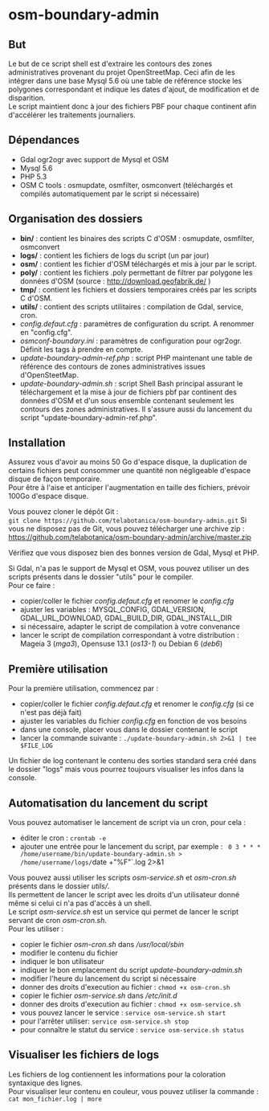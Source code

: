 osm-boundary-admin
==================

## But
Le but de ce script shell est d'extraire les contours des zones administratives provenant du projet OpenStreetMap.
Ceci afin de les intégrer dans une base Mysql 5.6 où une table de référence stocke les polygones correspondant
et indique les dates d'ajout, de modification et de disparition.  
Le script maintient donc à jour des fichiers PBF pour chaque continent afin d'accélérer les traitements journaliers.

## Dépendances
 - Gdal ogr2ogr avec support de Mysql et OSM
 - Mysql 5.6
 - PHP 5.3
 - OSM C tools : osmupdate, osmfilter, osmconvert (téléchargés et compilés automatiquement par le script si nécessaire)

## Organisation des dossiers
 - **bin/** : contient les binaires des scripts C d'OSM : osmupdate, osmfilter, osmconvert
 - **logs/** : contient les fichiers de logs du script (un par jour)
 - **osm/** : contient les fichier d'OSM téléchargés et mis à jour par le script.
 - **poly/** : contient les fichiers .poly permettant de filtrer par polygone les données d'OSM (source : http://download.geofabrik.de/ )
 - **tmp/** : contient les fichiers et dossiers temporaires créés par les scripts C d'OSM.
 - **utils/** : contient des scripts utilitaires : compilation de Gdal, service, cron.
 - *config.defaut.cfg* : paramètres de configuration du script. A renommer en "config.cfg".
 - *osmconf-boundary.ini* : paramètres de configuration pour ogr2ogr. Définit les tags à prendre en compte.
 - *update-boundary-admin-ref.php* : script PHP maintenant une table de référence des contours de zones administratives issues d'OpenSteetMap.
 - *update-boundary-admin.sh* : script Shell Bash principal assurant le téléchargement et la mise à jour de fichiers pbf
par continent des données d'OSM et d'un sous ensemble contenant seulement les contours des zones administratives.
Il s'assure aussi du lancement du script "update-boundary-admin-ref.php".

## Installation
Assurez vous d'avoir au moins 50 Go d'espace disque, la duplication de certains fichiers peut consommer une
quantité non négligeable d'espace disque de façon temporaire.  
Pour être à l'aise et anticiper l'augmentation en taille des fichiers, prévoir 100Go d'espace disque.

Vous pouvez cloner le dépôt Git :  
`git clone https://github.com/telabotanica/osm-boundary-admin.git`
Si vous ne disposez pas de Git, vous pouvez télécharger une archive zip :  
https://github.com/telabotanica/osm-boundary-admin/archive/master.zip

Vérifiez que vous disposez bien des bonnes version de Gdal, Mysql et PHP.

Si Gdal, n'a pas le support de Mysql et OSM, vous pouvez utiliser un des scripts présents dans le dossier "utils"
pour le compiler.  
Pour ce faire :
 - copier/coller le fichier _config.defaut.cfg_ et renomer le _config.cfg_
 - ajuster les variables : MYSQL_CONFIG, GDAL_VERSION, GDAL_URL_DOWNLOAD, GDAL_BUILD_DIR, GDAL_INSTALL_DIR
 - si nécessaire, adapter le script de compilation à votre convenance
 - lancer le script de compilation correspondant à votre distribution : Mageia 3 (_mga3_), Opensuse 13.1 (_os13-1_) ou
Debian 6 (_deb6_)

## Première utilisation
Pour la première utilisation, commencez par :
 - copier/coller le fichier _config.defaut.cfg_ et renomer le _config.cfg_ (si ce n'est pas déjà fait)
 - ajuster les variables du fichier _config.cfg_ en fonction de vos besoins
 - dans une console, placer vous dans le dossier contenant le script
 - lancer la commande suivante : `./update-boundary-admin.sh 2>&1 | tee $FILE_LOG`

Un fichier de log contenant le contenu des sorties standard sera créé dans le dossier "logs" mais vous pourrez
toujours visualiser les infos dans la console.

## Automatisation du lancement du script
Vous pouvez automatiser le lancement de script via un cron, pour cela :
 - éditer le cron : `crontab -e`
 - ajouter une entrée pour le lancement du script, par exemple :
` 0 3 * * * /home/username/bin/update-boundary-admin.sh > /home/username/logs/`date +"%F"`.log 2>&1

Vous pouvez aussi utiliser les scripts _osm-service.sh_ et _osm-cron.sh_ présents dans le dossier _utils/_.  
Ils permettent de lancer le script avec les droits d'un utilisateur donné même si celui ci n'a pas d'accès à un shell.  
Le script _osm-service.sh_ est un service qui permet de lancer le script servant de cron _osm-cron.sh_.  
Pour les utiliser :
 - copier le fichier _osm-cron.sh_ dans _/usr/local/sbin_
 - modifier le contenu du fichier
  - indiquer le bon utilisateur
  - indiquer le bon emplacement du script _update-boundary-admin.sh_
  - modifier l'heure du lancement du script si nécessaire
 - donner des droits d'execution au fichier : `chmod +x osm-cron.sh`
 - copier le fichier _osm-service.sh_ dans _/etc/init.d_
 - donner des droits d'execution au fichier : `chmod +x osm-service.sh`
 - vous pouvez lancer le service : `service osm-service.sh start`
 - pour l'arrêter utiliser: `service osm-service.sh stop`
 - pour connaître le statut du service : `service osm-service.sh status`

## Visualiser les fichiers de logs
Les fichiers de log contiennent les informations pour la coloration syntaxique des lignes.  
Pour visualiser leur contenu en couleur, vous pouvez utiliser la commande : `cat mon_fichier.log | more`
